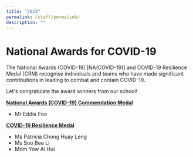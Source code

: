 ```yaml
---
title: "2023"
permalink: /staff/permalink/
description: ""
---
```

# National Awards for COVID-19

The National Awards (COVID-19) \[NA(COVID-19)\] and COVID-19 Resilience Medal (CRM) recognise individuals and teams who have made significant contributions in leading to combat and contain COVID-19.

Let's congratulate the award winners from our school!

<strong><u>National Awards (COVID-19) Commendation Medal</u></strong>

* Mr Eddie Foo

<strong><u>COVID-19 Resilience Medal</u></strong>

*   Ms Patricia Chong Huay Leng
*   Ms Soo Bee Li
*   Mdm Yow Ai Hui
